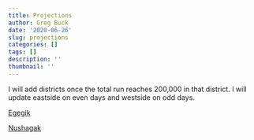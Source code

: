 ```yaml
---
title: Projections
author: Greg Buck
date: '2020-06-26'
slug: projections
categories: []
tags: []
description: ''
thumbnail: ''
---
```



I will add districts once the total run reaches 200,000 in that district. I will update eastside on even days and westside on odd days.


[Egegik](https://rpubs.com/gbbuck/632861)

[Nushagak](https://rpubs.com/gbbuck/633102)

